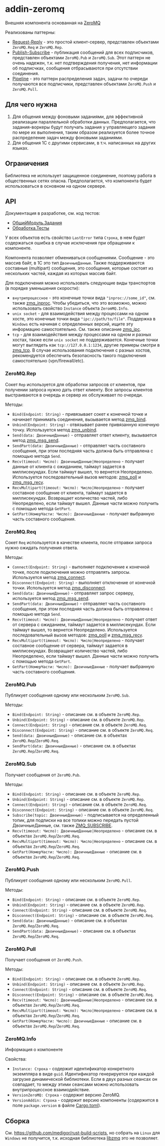 # addin-zeromq

Внешняя компонента основанная на [ZeroMQ](https://zeromq.org/)

Реализованы паттерны:
- [Request-Reply](https://zeromq.org/socket-api/#request-reply-pattern) - это простой клиент-сервер, представлен объектами `ZeroMQ.Req` и `ZeroMQ.Rep`.
- [Publish-Subscribe](https://zeromq.org/socket-api/#publish-subscribe-pattern) - публикация сообщений для всех подписчиков, представлен объектами `ZeroMQ.Pub` и `ZeroMQ.Sub`. Этот паттерн не очень надежен, т.к. нет подтверждения получения, нет информации об подписчках, сообщения отбрасываются при отсутствии соединения.
- [Pipeline](https://zeromq.org/socket-api/#pipeline-pattern) - это паттерн распределения задач, задачи по очереди получаются все подписчики, представлен объектами `ZeroMQ.Push` и `ZeroMQ.Pull`.

## Для чего нужна
1. Для общения между фоновыми заданиями, для эффективной реализации параллельной обработки данных. Предполагается, что задания-воркеры будут получать задания у управляещего задания по мере их выполнения, таким образом реализуется более точное распределение задач между фоновыми заданиями.
2. Для общения 1С с другими сервисами, в т.ч. написанных на других языках.

## Ограничения
Библиотека не использует защищенное соединение, поэтому работа в общественных сетях опасна. Предполагается, что компонента будет использоваться в основном на одном сервере.

## API
Документация в разработке, см. код тестов:
- [ОбщийМодуль.Задания](conf/CommonModules/Задания/Ext/Module.bsl)
- [Обработка.Тесты](conf/DataProcessors/Тесты/Forms/Форма/Ext/Form/Module.bsl)

У всех объектов есть свойство `LastError` типа `Строка`, в нем будет содержаться ошибка в случае исключения при обращении к компоненте.

Компонента позволяет обмениваться сообщениями. Сообщение - это массив байт, в 1С это тип `ДвоичныеДанные`. Также поддерживаются составные (multipart) сообщения, это сообщения, которые состоят из нескольких частей, каждая из которых массив байт.

Для подключения можно использовать следующие виды транспортов (в порядке уменьшения скорости):
- `внутрипроцессное` - это конечные точки вида `"inproc://some_id"`, см. также [zmq_inproc](https://libzmq.readthedocs.io/en/latest/zmq_inproc.html). Чтобы убедиться, что это возможно, можно использовать свойство `Instance` объекта `ZeromMQ.Info`.
- `unix socket` - для взаимодействия между процессами на одном хосте, это конечные точки вида `"ipc://path/to/file"`. Поддержка в `Windows` есть начиная с определенных версий, ищите эту информацию самостоятельно. См. также описание [zmq_ipc](https://libzmq.readthedocs.io/en/latest/zmq_ipc.html).
- `tcp` - для взаимодействия между процессами на одном и разных хостах,  также если `unix socket` не поддерживается. Конечные точки могут выглядеть как `tcp://127.0.0.1:1234`, другие примеры смотри в [zmq_tcp](https://libzmq.readthedocs.io/en/latest/zmq_tcp.html). В случае использования подключения с разных хостов, рекомендуется обеспечить безопасность такого подключения самостоятельно (vpn/firewall/etc).

### ZeroMQ.Rep
Сокет `Rep` используется для обработки запросов от клиентов, при получении запроса нужно дать ответ клиенту. Все запросы клиентов выстраиваются в очередь и сервер их обслуживает по очереди.

Методы:
- `Bind(Endpoint: String)` - привязывает сокет к конечной точке и начинает принимать соединения, вызывается метод [zmq_bind](https://libzmq.readthedocs.io/en/latest/zmq_bind.html).
- `Unbind(Endpoint: String)` - отвязывает ранее привязанную конечную точку. Используется метод [zmq_unbind](https://libzmq.readthedocs.io/en/latest/zmq_unbind.html).
- `Send(data: ДвоичныеДанные)` - отправляет ответ клиенту, вызывается метод [zmq_msg_send](https://libzmq.readthedocs.io/en/latest/zmq_msg_send.html).
- `SendPart(data: ДвоичныеДанные)` - отправляет часть составного сообщения, при этом последняя часть должна быть отправлена с помощью метода `Send`.
- `Recv(timeout: Число): ДвоичныеДанные|Неопределено` - получает данные от клиента с ожиданием, таймаут задается в миллисекундах. Если таймаут вышел, то вернется Неопределено. Используется последовательный вызов методов: [zmq_poll](https://libzmq.readthedocs.io/en/latest/zmq_poll.html) и [zmq_msg_recv](https://libzmq.readthedocs.io/en/latest/zmq_msg_recv.html).
- `RecvMultipart(timeout: Число): Число|Неопределено` - получает составное сообщение от клиента, таймаут задается в миллисекундах. Возвращает количество частей, либо Неопределено, если таймаут вышел. Данные части можно получить с помощью метода `GetPart`.
- `GetPart(НомерЧасти: Число): ДвоичныеДанные` - получает выбранную часть составного сообщения.

### ZeroMQ.Req
Сокет `Req` используется в качестве клиента, после отправки запроса нужно ожидать получения ответа.

Методы:
- `Connect(Endpoint: String)` - выполняет подключение к конечной точке, после подключения можно отправлять запросы. Используется метод [zmq_connect](https://libzmq.readthedocs.io/en/latest/zmq_connect.html). 
- `Disconnect(Endpoint: String)` - выполняет отключение от конечной точки. Используется метод [zmq_disconnect](https://libzmq.readthedocs.io/en/latest/zmq_disconnect.html).
- `Send(data: ДвоичныеДанные)` - отправляет запрос серверу, используется метод [zmq_msg_send](https://libzmq.readthedocs.io/en/latest/zmq_msg_send.html).
- `SendPart(data: ДвоичныеДанные)` - отправляет часть составного сообщения, при этом последняя часть должна быть отправлена с помощью метода `Send`.
- `Recv(timeout: Число): ДвоичныеДанные|Неопределено` - получает ответ от сервера с ожиданием, таймаут задается в миллисекундах. Если таймаут вышел, то вернется Неопределено. Используется последовательный вызов методов: [zmq_poll](https://libzmq.readthedocs.io/en/latest/zmq_poll.html) и [zmq_msg_recv](https://libzmq.readthedocs.io/en/latest/zmq_msg_recv.html).
- `RecvMultipart(timeout: Число): Число|Неопределено` - получает составное сообщение от сервера, таймаут задается в миллисекундах. Возвращает количество частей, либо Неопределено, если таймаут вышел. Данные части можно получить с помощью метода `GetPart`.
- `GetPart(НомерЧасти: Число): ДвоичныеДанные` - получает выбранную часть составного сообщения.

### ZeroMQ.Pub
Публикует сообщения одному или нескольким `ZeroMQ.Sub`.

Методы:
- `Bind(Endpoint: String)` - описание см. в объекте `ZeroMQ.Rep`.
- `Unbind(Endpoint: String)` - описание см. в объекте `ZeroMQ.Rep`.
- `Connect(Endpoint: String)` - описание см. в объекте `ZeroMQ.Req`.
- `Disconnect(Endpoint: String)` - описание см. в объекте `ZeroMQ.Req`.
- `Send(data: ДвоичныеДанные)` - описание см. в объектах `ZeroMQ.Rep`/`ZeroMQ.Req`.
- `SendPart(data: ДвоичныеДанные)` - описание см. в объектах `ZeroMQ.Rep`/`ZeroMQ.Req`.


### ZeroMQ.Sub
Получает сообщения от `ZeroMQ.Pub`.

Методы:
- `Bind(Endpoint: String)` - описание см. в объекте `ZeroMQ.Rep`.
- `Unbind(Endpoint: String)` - описание см. в объекте `ZeroMQ.Rep`.
- `Connect(Endpoint: String)` - описание см. в объекте `ZeroMQ.Req`.
- `Disconnect(Endpoint: String)` - описание см. в объекте `ZeroMQ.Req`.
- `Subscribe(topic: ДвоичныеДанные)` - подписывается на определенный топик, для подписки на все топики можно передать пустой ДвоичныеДанные, см. также  [ZMQ_SUBSCRIBE](https://libzmq.readthedocs.io/en/latest/zmq_setsockopt.html#_zmq_subscribe_establish_message_filter).
- `Recv(timeout: Число): ДвоичныеДанные|Неопределено` - описание см. в объектах `ZeroMQ.Rep`/`ZeroMQ.Req`.
- `RecvMultipart(timeout: Число): Число|Неопределено` - описание см. в объектах `ZeroMQ.Rep`/`ZeroMQ.Req`.
- `GetPart(НомерЧасти: Число): ДвоичныеДанные` - описание см. в объектах `ZeroMQ.Rep`/`ZeroMQ.Req`.


### ZeroMQ.Push
Публикует сообщения одному или нескольким `ZeroMQ.Pull`.

Методы:
- `Bind(Endpoint: String)` - описание см. в объекте `ZeroMQ.Rep`.
- `Unbind(Endpoint: String)` - описание см. в объекте `ZeroMQ.Rep`.
- `Connect(Endpoint: String)` - описание см. в объекте `ZeroMQ.Req`.
- `Disconnect(Endpoint: String)` - описание см. в объекте `ZeroMQ.Req`.
- `Send(data: ДвоичныеДанные)` - описание см. в объектах `ZeroMQ.Rep`/`ZeroMQ.Req`.
- `SendPart(data: ДвоичныеДанные)` - описание см. в объектах `ZeroMQ.Rep`/`ZeroMQ.Req`.


### ZeroMQ.Pull
Получает сообщения от `ZeroMQ.Push`.

Методы:
- `Bind(Endpoint: String)` - описание см. в объекте `ZeroMQ.Rep`.
- `Unbind(Endpoint: String)` - описание см. в объекте `ZeroMQ.Rep`.
- `Connect(Endpoint: String)` - описание см. в объекте `ZeroMQ.Req`.
- `Disconnect(Endpoint: String)` - описание см. в объекте `ZeroMQ.Req`.
- `Recv(timeout: Число): ДвоичныеДанные|Неопределено` - описание см. в объектах `ZeroMQ.Rep`/`ZeroMQ.Req`.
- `RecvMultipart(timeout: Число): Число|Неопределено` - описание см. в объектах `ZeroMQ.Rep`/`ZeroMQ.Req`.
- `GetPart(НомерЧасти: Число): ДвоичныеДанные` - описание см. в объектах `ZeroMQ.Rep`/`ZeroMQ.Req`.


### ZeroMQ.Info
Информация о компоненте

Свойства:
- `Instance: Строка` - содержит идентификатор конкретного экземпляра в виде `guid`. Идентификатор генерируется при каждой загрузке динамической библиотеки. Если в двух разных сеансах он совпадает, то между этими сеансами можно использовать внутрипроцессное взаимодействие.
- `VersionZeroMQ: Строка` - содержит версию ZeroMQ.
- `VersionAddin: Строка` - содержит версию компоненты (содержится в поле `package.version` в файле [Cargo.toml](Cargo.toml)).

## Сборка
См. https://github.com/medigor/rust-build-scripts, но собрать на `Linux` для `Windows` не получится, т.к. исходная библиотека [libzmq](https://github.com/zeromq/libzmq/) это не позволяет.
